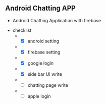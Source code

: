 ## Android Chatting APP

 - Android Chatting Application with firebase

 * checklist
    * - [x] android setting
    * - [x] firebase setting
    * - [x] google login
    * - [x] side bar UI write
    * - [ ] chatting page write
    * - [ ] apple login